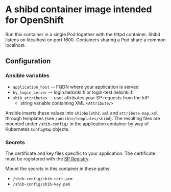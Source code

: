 # A shibd container image intended for OpenShift

Run this container in a single Pod together with the httpd container.
Shibd listens on localhost on port 1600.
Containers sharing a Pod share a common localhost.

## Configuration

### Ansible variables

* `application_host` -- FQDN where your application is served
* `hy_login_server` -- login.helsinki.fi or login-test.helsinki.fi
* `shib_attributes` -- user attributes your SP requests from the IdP
  * string variable containing XML `<Attribute/>`

Ansible inserts these values into `shibboleth2.xml` and `attribute-map.xml` through templates (see `/ansible/templates/shibd`).
The resulting files are mounted under `/shib-config/` in the application container by way of Kubernetes `ConfigMap` objects.

### Secrets

The certificate and key files specific to your application.
The certificate must be registered with the [SP Registry](https://sp-registry.it.helsinki.fi/).

Mount the secrets in this container in these paths:

* `/shib-config/shib-cert.pem`
* `/shib-config/shib-key.pem`
